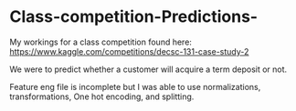 # Class-competition-Predictions-
My workings for a class competition found here: https://www.kaggle.com/competitions/decsc-131-case-study-2

We were to predict whether a customer will acquire a term deposit or not.

Feature eng file is incomplete but I was able to use normalizations, transformations, One hot encoding, and splitting.

